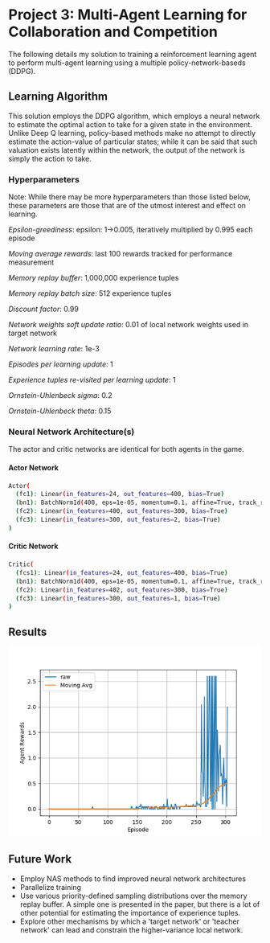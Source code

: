 # Project 3: Multi-Agent Learning for Collaboration and Competition

The following details my solution to training a reinforcement learning agent to perform multi-agent learning using a multiple policy-network-baseds (DDPG).

## Learning Algorithm
This solution employs the DDPG algorithm, which employs a neural network to estimate the optimal action to take for a given state in the environment.
Unlike Deep Q learning, policy-based methods make no attempt to directly estimate the action-value of particular states; while it can be said that such valuation exists latently within the network, the output of the network is simply the action to take.

### Hyperparameters
Note: While there may be more hyperparameters than those listed below, these parameters are those that are of the utmost interest and effect on learning.

*Epsilon-greediness*: epsilon: 1->0.005, iteratively multiplied by 0.995 each episode

*Moving average rewards*: last 100 rewards tracked for performance measurement

*Memory replay buffer*: 1,000,000 experience tuples

*Memory replay batch size*: 512 experience tuples

*Discount factor*: 0.99

*Network weights soft update ratio*: 0.01 of local network weights used in target network

*Network learning rate*: 1e-3

*Episodes per learning update*: 1

*Experience tuples re-visited per learning update*: 1

*Ornstein-Uhlenbeck sigma*: 0.2

*Ornstein-Uhlenbeck theta*: 0.15

### Neural Network Architecture(s)
The actor and critic networks are identical for both agents in the game.

#### Actor Network
```bash
Actor(
  (fc1): Linear(in_features=24, out_features=400, bias=True)
  (bn1): BatchNorm1d(400, eps=1e-05, momentum=0.1, affine=True, track_running_stats=True)
  (fc2): Linear(in_features=400, out_features=300, bias=True)
  (fc3): Linear(in_features=300, out_features=2, bias=True)
)
```

#### Critic Network
```bash
Critic(
  (fcs1): Linear(in_features=24, out_features=400, bias=True)
  (bn1): BatchNorm1d(400, eps=1e-05, momentum=0.1, affine=True, track_running_stats=True)
  (fc2): Linear(in_features=402, out_features=300, bias=True)
  (fc3): Linear(in_features=300, out_features=1, bias=True)
)
```

## Results
![rewards](rewards.png)

## Future Work
- Employ NAS methods to find improved neural network architectures
- Parallelize training
- Use various priority-defined sampling distributions over the memory replay buffer. A simple one is presented in the paper, but there is a lot of other potential for estimating the importance of experience tuples.
- Explore other mechanisms by which a 'target network' or 'teacher network' can lead and constrain the higher-variance local network.
